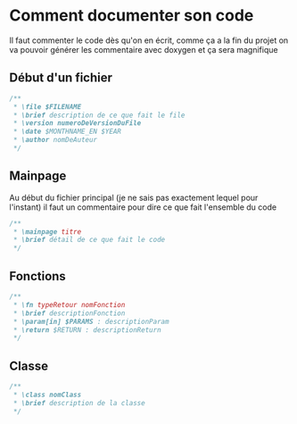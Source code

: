 
# Comment documenter son code
Il faut commenter le code dès qu'on en écrit, comme ça a la fin du projet on va pouvoir générer les commentaire avec doxygen et ça sera magnifique 
## Début d'un fichier 
```cs
/**
 * \file $FILENAME
 * \brief description de ce que fait le file
 * \version numeroDeVersionDuFile
 * \date $MONTHNAME_EN $YEAR
 * \author nomDeAuteur
 */
```
## Mainpage 
Au début du fichier principal (je ne sais pas exactement lequel pour l'instant) il faut un commentaire pour dire ce que fait l'ensemble du code 
```cs 
/**
 * \mainpage titre
 * \brief détail de ce que fait le code
 */
```
## Fonctions
```cs
/**
 * \fn typeRetour nomFonction
 * \brief descriptionFonction
 * \param[in] $PARAMS : descriptionParam
 * \return $RETURN : descriptionReturn
 */
 ```

## Classe
```cs
/**
 * \class nomClass
 * \brief description de la classe
 */
 ```
